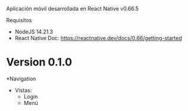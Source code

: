 Aplicación móvil desarrollada en React Native v0.66.5

Requisitos
* NodeJS 14.21.3
* React Native Doc: https://reactnative.dev/docs/0.66/getting-started

# Version 0.1.0
*Navigation
* Vistas:
    * Login
    * Menú